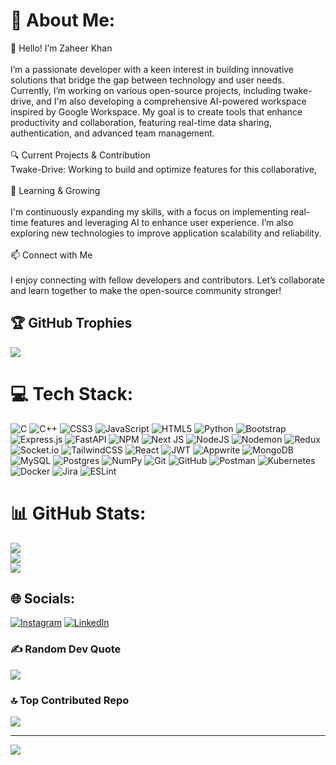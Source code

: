 # 💫 About Me:
👋 Hello! I’m Zaheer Khan<br><br>I’m a passionate developer with a keen interest in building innovative solutions that bridge the gap between technology and user needs. Currently, I’m working on various open-source projects, including twake-drive, and I'm also developing a comprehensive AI-powered workspace inspired by Google Workspace. My goal is to create tools that enhance productivity and collaboration, featuring real-time data sharing, authentication, and advanced team management.<br><br>🔍 Current Projects & Contribution<br>Twake-Drive: Working to build and optimize features for this collaborative,<br><br>🌱 Learning & Growing<br><br>I'm continuously expanding my skills, with a focus on implementing real-time features and leveraging AI to enhance user experience. I’m also exploring new technologies to improve application scalability and reliability.<br><br>📫 Connect with Me<br><br>I enjoy connecting with fellow developers and contributors. Let’s collaborate and learn together to make the open-source community stronger!


## 🏆 GitHub Trophies
![](https://github-profile-trophy.vercel.app/?username=zaheer-Khan3260&theme=radical&no-frame=false&no-bg=false&margin-w=4)



# 💻 Tech Stack:
![C](https://img.shields.io/badge/c-%2300599C.svg?style=plastic&logo=c&logoColor=white) ![C++](https://img.shields.io/badge/c++-%2300599C.svg?style=plastic&logo=c%2B%2B&logoColor=white) ![CSS3](https://img.shields.io/badge/css3-%231572B6.svg?style=plastic&logo=css3&logoColor=white) ![JavaScript](https://img.shields.io/badge/javascript-%23323330.svg?style=plastic&logo=javascript&logoColor=%23F7DF1E) ![HTML5](https://img.shields.io/badge/html5-%23E34F26.svg?style=plastic&logo=html5&logoColor=white) ![Python](https://img.shields.io/badge/python-3670A0?style=plastic&logo=python&logoColor=ffdd54) ![Bootstrap](https://img.shields.io/badge/bootstrap-%238511FA.svg?style=plastic&logo=bootstrap&logoColor=white) ![Express.js](https://img.shields.io/badge/express.js-%23404d59.svg?style=plastic&logo=express&logoColor=%2361DAFB) ![FastAPI](https://img.shields.io/badge/FastAPI-005571?style=plastic&logo=fastapi) ![NPM](https://img.shields.io/badge/NPM-%23CB3837.svg?style=plastic&logo=npm&logoColor=white) ![Next JS](https://img.shields.io/badge/Next-black?style=plastic&logo=next.js&logoColor=white) ![NodeJS](https://img.shields.io/badge/node.js-6DA55F?style=plastic&logo=node.js&logoColor=white) ![Nodemon](https://img.shields.io/badge/NODEMON-%23323330.svg?style=plastic&logo=nodemon&logoColor=%BBDEAD) ![Redux](https://img.shields.io/badge/redux-%23593d88.svg?style=plastic&logo=redux&logoColor=white) ![Socket.io](https://img.shields.io/badge/Socket.io-black?style=plastic&logo=socket.io&badgeColor=010101) ![TailwindCSS](https://img.shields.io/badge/tailwindcss-%2338B2AC.svg?style=plastic&logo=tailwind-css&logoColor=white) ![React](https://img.shields.io/badge/react-%2320232a.svg?style=plastic&logo=react&logoColor=%2361DAFB) ![JWT](https://img.shields.io/badge/JWT-black?style=plastic&logo=JSON%20web%20tokens) ![Appwrite](https://img.shields.io/badge/Appwrite-%23FD366E.svg?style=plastic&logo=appwrite&logoColor=white) ![MongoDB](https://img.shields.io/badge/MongoDB-%234ea94b.svg?style=plastic&logo=mongodb&logoColor=white) ![MySQL](https://img.shields.io/badge/mysql-4479A1.svg?style=plastic&logo=mysql&logoColor=white) ![Postgres](https://img.shields.io/badge/postgres-%23316192.svg?style=plastic&logo=postgresql&logoColor=white) ![NumPy](https://img.shields.io/badge/numpy-%23013243.svg?style=plastic&logo=numpy&logoColor=white) ![Git](https://img.shields.io/badge/git-%23F05033.svg?style=plastic&logo=git&logoColor=white) ![GitHub](https://img.shields.io/badge/github-%23121011.svg?style=plastic&logo=github&logoColor=white) ![Postman](https://img.shields.io/badge/Postman-FF6C37?style=plastic&logo=postman&logoColor=white) ![Kubernetes](https://img.shields.io/badge/kubernetes-%23326ce5.svg?style=plastic&logo=kubernetes&logoColor=white) ![Docker](https://img.shields.io/badge/docker-%230db7ed.svg?style=plastic&logo=docker&logoColor=white) ![Jira](https://img.shields.io/badge/jira-%230A0FFF.svg?style=plastic&logo=jira&logoColor=white) ![ESLint](https://img.shields.io/badge/ESLint-4B3263?style=plastic&logo=eslint&logoColor=white)


# 📊 GitHub Stats:
![](https://github-readme-stats.vercel.app/api?username=zaheer-Khan3260&theme=radical&hide_border=false&include_all_commits=true&count_private=true)<br/>
![](https://github-readme-streak-stats.herokuapp.com/?user=zaheer-Khan3260&theme=radical&hide_border=false)<br/>
![](https://github-readme-stats.vercel.app/api/top-langs/?username=zaheer-Khan3260&theme=radical&hide_border=false&include_all_commits=true&count_private=true&layout=compact)

## 🌐 Socials:
[![Instagram](https://img.shields.io/badge/Instagram-%23E4405F.svg?logo=Instagram&logoColor=white)](https://instagram.com/zaheer3260_) [![LinkedIn](https://img.shields.io/badge/LinkedIn-%230077B5.svg?logo=linkedin&logoColor=white)](https://linkedin.com/in/zaheer-khan-926487272) 

### ✍️ Random Dev Quote
![](https://quotes-github-readme.vercel.app/api?type=horizontal&theme=radical)

### 🔝 Top Contributed Repo
![](https://github-contributor-stats.vercel.app/api?username=zaheer-Khan3260&limit=5&theme=radical&combine_all_yearly_contributions=true)

---
[![](https://visitcount.itsvg.in/api?id=zaheer-Khan3260&icon=5&color=6)](https://visitcount.itsvg.in)

<!-- Proudly created with GPRM ( https://gprm.itsvg.in ) -->
